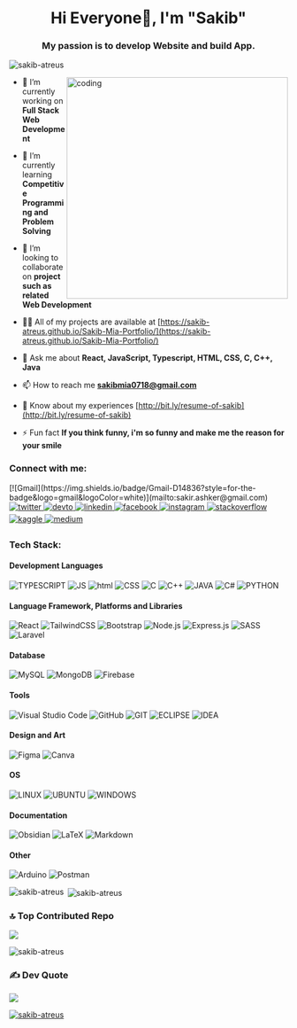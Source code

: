 <h1 align="center">Hi Everyone👋, I'm "Sakib"</h1>
<h3 align="center">My passion is to develop Website and build App.</h3>

<p align="left"> <img src="https://komarev.com/ghpvc/?username=sakib-atreus&label=Profile%20views&color=brightgreen&style=plastic&" alt="sakib-atreus" /> </p>

<img align="right" alt="coding" width="400" src="https://user-images.githubusercontent.com/74038190/221352989-518609ab-b4d1-459e-929f-a08cd2bd9b3c.gif">

- 🔭 I’m currently working on **Full Stack Web Development**

- 🌱 I’m currently learning **Competitive Programming and Problem Solving**

- 👯 I’m looking to collaborate on **project such as related Web Development**

- 👨‍💻 All of my projects are available at [https://sakib-atreus.github.io/Sakib-Mia-Portfolio/](https://sakib-atreus.github.io/Sakib-Mia-Portfolio/)

- 💬 Ask me about **React, JavaScript, Typescript, HTML, CSS, C, C++, Java**

- 📫 How to reach me **sakibmia0718@gmail.com**

- 📄 Know about my experiences [http://bit.ly/resume-of-sakib](http://bit.ly/resume-of-sakib)

- ⚡ Fun fact **If you think funny, i'm so funny and make me the reason for your smile**

<h3 align="left">Connect with me:</h3>
<p align="left">
[![Gmail](https://img.shields.io/badge/Gmail-D14836?style=for-the-badge&logo=gmail&logoColor=white)](mailto:sakir.ashker@gmail.com)
<a href="https://twitter.com/SamiulSakib7" target="_blank">
<img src=https://img.shields.io/badge/twitter-%2300acee.svg?&style=for-the-badge&logo=twitter&logoColor=white alt=twitter style="margin-bottom: 5px;" />
</a>
<a href="https://dev.to/sakibatreus" target="_blank">
<img src=https://img.shields.io/badge/dev.to-%2308090A.svg?&style=for-the-badge&logo=dev.to&logoColor=white alt=devto style="margin-bottom: 5px;" />
</a>
<a href="https://linkedin.com/in/sakib-atreus" target="_blank">
<img src=https://img.shields.io/badge/linkedin-%231E77B5.svg?&style=for-the-badge&logo=linkedin&logoColor=white alt=linkedin style="margin-bottom: 5px;" />
</a>
<a href="https://www.facebook.com/samiulislamsakib.77777" target="_blank">
<img src=https://img.shields.io/badge/facebook-%232E87FB.svg?&style=for-the-badge&logo=facebook&logoColor=white alt=facebook style="margin-bottom: 5px;" />
</a>
<a href="https://instagram.com/sakib_atreus" target="_blank">
<img src=https://img.shields.io/badge/instagram-%23000000.svg?&style=for-the-badge&logo=instagram&logoColor=white alt=instagram style="margin-bottom: 5px;" />
</a>
<a href="https://stackoverflow.com/users/19579758/sakib-atreus" target="_blank">
<img src=https://img.shields.io/badge/stackoverflow-%23F28032.svg?&style=for-the-badge&logo=stackoverflow&logoColor=white alt=stackoverflow style="margin-bottom: 5px;" />
</a>
<a href="https://www.kaggle.com/sakibatreus" target="_blank">
<img src=https://img.shields.io/badge/kaggle-%2344BAE8.svg?&style=for-the-badge&logo=kaggle&logoColor=white alt=kaggle style="margin-bottom: 5px;" />
</a>
<a href="https://medium.com/@sakibatreus" target="_blank">
<img src=https://img.shields.io/badge/medium-%23292929.svg?&style=for-the-badge&logo=medium&logoColor=white alt=medium style="margin-bottom: 5px;" />
</a>
</p>

<h3 text-size="12px" align="left">Tech Stack:</h3>

#### Development Languages
![TYPESCRIPT](https://img.shields.io/badge/TypeScript-007ACC?style=for-the-badge&logo=typescript&logoColor=white) 
![JS](https://img.shields.io/badge/JavaScript-323330?style=for-the-badge&logo=javascript&logoColor=F7DF1E) 
![html](https://img.shields.io/badge/HTML5-E34F26?style=for-the-badge&logo=html5&logoColor=white) 
![CSS](https://img.shields.io/badge/CSS3-1572B6?style=for-the-badge&logo=css3&logoColor=white) 
![C](https://img.shields.io/badge/C-00599C?style=for-the-badge&logo=c&logoColor=white) 
![C++](https://img.shields.io/badge/C%2B%2B-00599C?style=for-the-badge&logo=c%2B%2B&logoColor=white) 
![JAVA](https://img.shields.io/badge/Java-ED8B00?style=for-the-badge&logo=openjdk&logoColor=white) 
![C#](https://img.shields.io/badge/C%23-239120?style=for-the-badge&logo=c-sharp&logoColor=white) 
![PYTHON](https://img.shields.io/badge/Python-14354C?style=for-the-badge&logo=python&logoColor=white)

#### Language Framework, Platforms and Libraries
![React](https://img.shields.io/badge/react-%2320232a.svg?style=for-the-badge&logo=react&logoColor=%2361DAFB) 
![TailwindCSS](https://img.shields.io/badge/tailwindcss-%2338B2AC.svg?style=for-the-badge&logo=tailwind-css&logoColor=white) 
![Bootstrap](https://img.shields.io/badge/Bootstrap-7952B3.svg?style=for-the-badge&logo=Bootstrap&logoColor=white)
![Node.js](https://img.shields.io/badge/Node.js-5FA04E.svg?style=for-the-badge&logo=nodedotjs&logoColor=white)
![Express.js](https://img.shields.io/badge/express.js-%23404d59.svg?style=for-the-badge&logo=express&logoColor=%2361DAFB) 
![SASS](https://img.shields.io/badge/Sass-CC6699?style=for-the-badge&logo=sass&logoColor=white) 
![Laravel](https://img.shields.io/badge/laravel-%23FF2D20.svg?style=for-the-badge&logo=laravel&logoColor=white)

#### Database
![MySQL](https://img.shields.io/badge/MySQL-005C84?style=for-the-badge&logo=mysql&logoColor=white) 
![MongoDB](https://img.shields.io/badge/MongoDB-%234ea94b.svg?style=for-the-badge&logo=mongodb&logoColor=white) 
![Firebase](https://img.shields.io/badge/Firebase-039BE5?style=for-the-badge&logo=Firebase&logoColor=white) 

#### Tools
![Visual Studio Code](https://img.shields.io/badge/Visual%20Studio%20Code-0078d7.svg?style=for-the-badge&logo=visual-studio-code&logoColor=white) 
![GitHub](https://img.shields.io/badge/github-%23121011.svg?style=for-the-badge&logo=github&logoColor=white) 
![GIT](https://img.shields.io/badge/GIT-E44C30?style=for-the-badge&logo=git&logoColor=white) 
![ECLIPSE](https://img.shields.io/badge/Eclipse%20IDE-2C2255.svg?style=for-the-badge&logo=Eclipse-IDE&logoColor=white) 
![IDEA](https://img.shields.io/badge/IntelliJ_IDEA-000000.svg?style=for-the-badge&logo=intellij-idea&logoColor=white)

#### Design and Art
![Figma](https://img.shields.io/badge/Figma-F24E1E?style=for-the-badge&logo=figma&logoColor=white) 
![Canva](https://img.shields.io/badge/Canva-00C4CC.svg?style=for-the-badge&logo=Canva&logoColor=white)

#### OS
![LINUX](https://img.shields.io/badge/Linux-FCC624?style=for-the-badge&logo=linux&logoColor=black) 
![UBUNTU](https://img.shields.io/badge/Ubuntu-E95420?style=for-the-badge&logo=ubuntu&logoColor=white) 
![WINDOWS](https://img.shields.io/badge/Windows-0078D6?style=for-the-badge&logo=windows&logoColor=white)

#### Documentation
![Obsidian](https://img.shields.io/badge/Obsidian-%23483699.svg?style=for-the-badge&logo=obsidian&logoColor=white) 
![LaTeX](https://img.shields.io/badge/latex-%23008080.svg?style=for-the-badge&logo=latex&logoColor=white) 
![Markdown](https://img.shields.io/badge/Markdown-000000?style=for-the-badge&logo=markdown&logoColor=white)

#### Other
![Arduino](https://img.shields.io/badge/-Arduino-00979D?style=for-the-badge&logo=Arduino&logoColor=white) 
![Postman](https://img.shields.io/badge/Postman-FF6C37?style=for-the-badge&logo=postman&logoColor=white) 

<p><img align="left" src="https://github-readme-stats.vercel.app/api/top-langs?username=sakib-atreus&show_icons=true&locale=en&layout=compact&&theme=dracula" alt="sakib-atreus" /></p>

<p>&nbsp;<img align="center" src="https://github-readme-stats.vercel.app/api?username=sakib-atreus&show_icons=true&locale=en&theme=dracula" alt="sakib-atreus" /></p>

### 🔝 Top Contributed Repo
![](https://github-contributor-stats.vercel.app/api?username=sakib-atreus&limit=5&theme=dracula&combine_all_yearly_contributions=true)

<p><img align="center" src="https://github-readme-streak-stats.herokuapp.com/?user=sakib-atreus&theme=dracula" alt="sakib-atreus" /></p>



### ✍️ Dev Quote
![](https://quotes-github-readme.vercel.app/api?type=horizontal&theme=dracula)

<p align="left"> <a href="https://github.com/ryo-ma/github-profile-trophy"><img src="https://github-profile-trophy.vercel.app/?username=sakib-atreus&theme=dracula" alt="sakib-atreus" /></a> </p>
